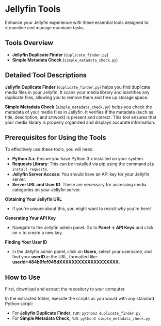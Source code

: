 # Jellyfin Tools

Enhance your Jellyfin experience with these essential tools designed to streamline and manage mundane tasks.

## Tools Overview

- **Jellyfin Duplicate Finder** (`duplicate_finder.py`)
- **Simple Metadata Check** (`simple_metadata_check.py`)

## Detailed Tool Descriptions
**Jellyfin Duplicate Finder** (`duplicate_finder.py`) helps you find duplicate media files in your Jellyfin. It scans your media library and identifies any duplicate files, allowing you to remove them and free up storage space.

**Simple Metadata Check** (`simple_metadata_check.py`) helps you check the metadata of your media files in Jellyfin. It verifies if the metadata (such as title, description, and artwork) is present and correct. This tool ensures that your media library is properly organized and displays accurate information.

## Prerequisites for Using the Tools

To effectively use these tools, you will need:

- **Python 3.x**: Ensure you have Python 3.x installed on your system.
- **Requests Library**: This can be installed via pip using the command `pip install requests`.
- **Jellyfin Server Access**: You should have an API key for your Jellyfin server.
- **Server URL and User ID**: These are necessary for accessing media categories on your Jellyfin server.

**Obtaining Your Jellyfin URL**
- If you're unsure about this, you might want to revisit why you're here!

**Generating Your API Key**
- Navigate to the Jellyfin admin panel. Go to **Panel -> API Keys** and click on **+** to create a new key.

**Finding Your User ID**
- In the Jellyfin admin panel, click on **Users**, select your username, and find your **userID** in the URL, formatted like: **userId=484b9fcf045dXXXXXXXXXXXXXXXXXXX**.

## How to Use

First, download and extract the repository to your computer.

In the extracted folder, execute the scripts as you would with any standard Python script:
- For **Jellyfin Duplicate Finder**, run: `python3 duplicate_finder.py`
- For **Simple Metadata Check**, run: `python3 simple_metadata_check.py`
